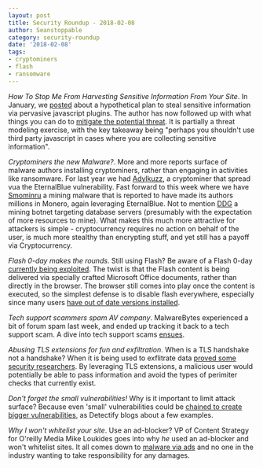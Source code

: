 ```yaml
---
layout: post
title: Security Roundup - 2018-02-08
author: Seanstoppable
category: security-roundup
date: '2018-02-08'
tags:
- cryptominers
- flash
- ransomware
---
```


_How To Stop Me From Harvesting Sensitive Information From Your Site_. In
January, we
[posted](https://seanstoppable.github.io/2018/01/11/security-roundup-2018-01-11)
about a hypothetical plan to steal sensitive information via pervasive
javascript plugins. The author has now followed up with what things you can do
to [mitigate the potential
threat](https://hackernoon.com/part-2-how-to-stop-me-harvesting-credit-card-numbers-and-passwords-from-your-site-844f739659b9).
It is partially a threat modeling exercise, with the key takeaway being "perhaps
you shouldn't use third party javascript in cases where you are collecting
sensitive information".

_Cryptominers the new Malware?_. More and more reports surface of malware
authors installing cryptominers, rather than engaging in activities like
ransomware. For last year we had
[Adylkuzz](https://www.proofpoint.com/us/threat-insight/post/adylkuzz-cryptocurrency-mining-malware-spreading-for-weeks-via-eternalblue-doublepulsar),
a cryptominer that spread vua the EternalBlue vulnerability. Fast forward to
this week where we have
[Smominru](https://www.proofpoint.com/us/threat-insight/post/smominru-monero-mining-botnet-making-millions-operators)
a mining malware that is reported to have made its authors millions in Monero,
again leveraging EternalBlue. Not to mention
[DDG](https://www.bleepingcomputer.com/news/security/mining-botnet-targeting-redis-and-orientdb-servers-made-almost-1-million/)
a mining botnet targeting database servers (presumably with the expectation of
more resources to mine).
What makes this much more attractive for attackers
is simple -  cryptocurrency requires no action on behalf of the user, is much
more stealthy than encrypting stuff, and yet still has a payoff via
Cryptocurrency.

_Flash 0-day makes the rounds_. Still using Flash? Be aware of a Flash 0-day
[currently being
exploited](https://krebsonsecurity.com/2018/02/attackers-exploiting-unpatched-flaw-in-flash/).
The twist is that the Flash content is being delivered  via specially
crafted Microsoft Office documents, rather than directly in the browser. The
browser still comes into play once the content is executed, so the simplest
defense is to disable flash everywhere, especially since many users [have out of
date versions
installed](https://duo.com/blog/no-patch-yet-flash-vulnerability-exploited-in-the-wild).

_Tech support scammers spam AV company_. MalwareBytes experienced a bit of forum
spam last week, and ended up tracking it back to a tech support scam. A dive
into tech support scams
[ensues](https://blog.malwarebytes.com/cybercrime/social-engineering-cybercrime/2018/02/boomerang-spam-bombs-malwarebytes-forum-not-smart-move/).

_Abusing TLS extensions for fun and exfiltration_. When is a TLS handshake not a
handshake? When it is being used to exflitrate data [proved some security
researchers](https://threatpost.com/covert-data-channel-in-tls-dodges-network-perimeter-protection/129779/).
By leveraging TLS extensions, a malicious user would potentially be able to pass
information and avoid the types of perimiter checks that currently exist.

_Don't forget the small vulnerabilities!_ Why is it important to limit attack
surface? Because even 'small' vulnerabilities could be [chained to create bigger
vulnerabilities](https://blog.detectify.com/2018/02/06/small-vulnerabilities/),
as Detectify blogs about a few examples.

_Why I won't whitelist your site_. Use an ad-blocker? VP of Content Strategy for
O'reilly Media Mike Loukides goes into why *he* used an ad-blocker and won't
whitelist sites. It all comes down to [malware via
ads](https://www.oreilly.com/ideas/why-i-wont-whitelist-your-site) and no one in
the industry wanting to take responsibility for any damages.

